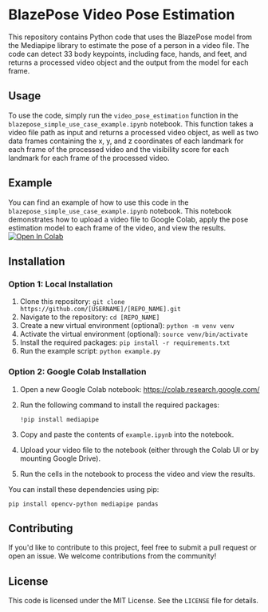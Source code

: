 # BlazePose Video Pose Estimation

This repository contains Python code that uses the BlazePose model from the Mediapipe library to estimate the pose of a person in a video file. The code can detect 33 body keypoints, including face, hands, and feet, and returns a processed video object and the output from the model for each frame.

## Usage

To use the code, simply run the `video_pose_estimation` function in the `blazepose_simple_use_case_example.ipynb` notebook. This function takes a video file path as input and returns a processed video object, as well as two data frames containing the x, y, and z coordinates of each landmark for each frame of the processed video and the visibility score for each landmark for each frame of the processed video.

## Example

You can find an example of how to use this code in the `blazepose_simple_use_case_example.ipynb` notebook. This notebook demonstrates how to upload a video file to Google Colab, apply the pose estimation model to each frame of the video, and view the results.
[![Open In Colab](https://colab.research.google.com/assets/colab-badge.svg)](https://colab.research.google.com/github/ItayCoifman/blazepose-mediapipe-example/blob/main/Blazepose_simple_use_case_example.ipynb)

## Installation

### Option 1: Local Installation

1. Clone this repository: `git clone https://github.com/[USERNAME]/[REPO_NAME].git`
2. Navigate to the repository: `cd [REPO_NAME]`
3. Create a new virtual environment (optional): `python -m venv venv`
4. Activate the virtual environment (optional): `source venv/bin/activate`
5. Install the required packages: `pip install -r requirements.txt`
6. Run the example script: `python example.py`

### Option 2: Google Colab Installation

1. Open a new Google Colab notebook: https://colab.research.google.com/
2. Run the following command to install the required packages: 

   ```
   !pip install mediapipe
   ```

3. Copy and paste the contents of `example.ipynb` into the notebook.
4. Upload your video file to the notebook (either through the Colab UI or by mounting Google Drive).
5. Run the cells in the notebook to process the video and view the results.

You can install these dependencies using pip:

```
pip install opencv-python mediapipe pandas
```


## Contributing

If you'd like to contribute to this project, feel free to submit a pull request or open an issue. We welcome contributions from the community!

## License

This code is licensed under the MIT License. See the `LICENSE` file for details.





